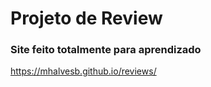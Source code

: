 # Projeto de Review


### Site feito totalmente para aprendizado
https://mhalvesb.github.io/reviews/
